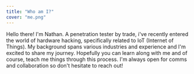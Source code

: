 ```yaml
---
title: "Who am I?"
cover: "me.png"
---
```



Hello there! I'm Nathan. A penetration tester by trade, i've recently entered the world of hardware hacking, specifically related to IoT (Internet of Things). My background spans various industries and experience and I'm excited to share my journey. Hopefully you can learn along with me and of course, teach me things through this process.  I'm always open for comms and collaboration so don't hesitate to reach out!